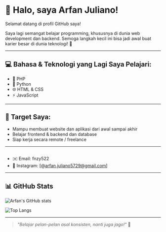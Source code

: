 # 👋 Halo, saya Arfan Juliano!

Selamat datang di profil GitHub saya!

Saya lagi semangat belajar programming, khususnya di dunia web development dan backend. Semoga langkah kecil ini bisa jadi awal buat karier besar di dunia teknologi! 🚀

---

## 💻 Bahasa & Teknologi yang Lagi Saya Pelajari:
- 🐘 PHP
- 🐍 Python
- 🌐 HTML & CSS
- ⚡ JavaScript

---

## 🎯 Target Saya:
- Mampu membuat website dan aplikasi dari awal sampai akhir
- Belajar frontend & backend dan database
- Siap kerja secara remote / freelance

---

## 
- ✉️ Email: fnzy522
- 📸 Instagram: [@arfan.juliano5729@gmail.com]

---

## 📊 GitHub Stats

![Arfan's GitHub stats](https://github-readme-stats.vercel.app/api?username=USERNAMEKAMU&show_icons=true&theme=tokyonight)

![Top Langs](https://github-readme-stats.vercel.app/api/top-langs/?username=USERNAMEKAMU&layout=compact&theme=tokyonight)

---

> *"Belajar pelan-pelan asal konsisten, nanti juga jago!"* 💪
